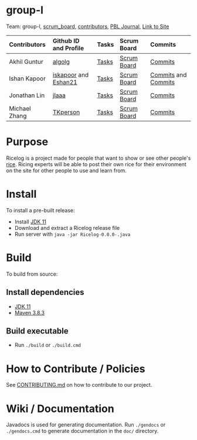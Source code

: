 # group-l

Team: group-l, [scrum_board](https://github.com/iskapoor/group-l/projects/1), [contributors](https://github.com/iskapoor/group-l/graphs/contributors), [PBL Journal](), [Link to Site]()

|  Contributors | Github ID and Profile| Tasks  | Scrum Board | Commits |
| :------------ | :---------------     | :----- | :---------- | :------ |
| Akhil Guntur  | [algolg][alg-git]    | [Tasks][alg-tsk] | [Scrum Board][alg-scb] | [Commits][alg-cmt] |
| Ishan Kapoor  | [iskapoor][ish-git1] and [Eshan21][ish-git2] | [Tasks][ish-tsk] | [Scrum Board][ish-scb] | [Commits][ish-cmt1] and [Commits][ish-cmt2] |
| Jonathan Lin  | [jlaaa][jla-git]     | [Tasks][jla-tsk] | [Scrum Board][jla-scb] | [Commits][jla-cmt] |
| Michael Zhang | [TKperson][TKp-git]  | [Tasks][TKp-tsk] | [Scrum Board][TKp-scb] | [Commits][TKp-cmt] |

[alg-git]: https://github.com/algolg
[alg-tsk]: https://github.com/iskapoor/group-l/issues?q=assignee%3Aalgolg+
[alg-scb]: https://github.com/iskapoor/group-l/projects/1?card_filter_query=assignee%3Aalgolg
[alg-cmt]: https://github.com/iskapoor/group-l/commits?author=algolg
[ish-git1]: https://github.com/iskapoor
[ish-git2]: https://github.com/Eshan21
[ish-tsk]: https://github.com/iskapoor/group-l/issues?q=label%3Aishan
[ish-scb]: https://github.com/iskapoor/group-l/projects/1?card_filter_query=label%3Aishan
[ish-cmt1]: https://github.com/iskapoor/group-l/commits?author=iskapoor
[ish-cmt2]: https://github.com/iskapoor/group-l/commits?author=Eshan21
[jla-git]: https://github.com/jlaaa
[jla-tsk]: https://github.com/iskapoor/group-l/issues?q=assignee%3Ajlaaa+
[jla-scb]: https://github.com/iskapoor/group-l/projects/1?card_filter_query=assignee%3Ajlaaa
[jla-cmt]: https://github.com/iskapoor/group-l/commits?author=jlaaa
[TKp-git]: https://github.com/TKperson
[TKp-tsk]: https://github.com/iskapoor/group-l/issues?q=assignee%3ATKperson+
[TKp-scb]: https://github.com/iskapoor/group-l/projects/1?card_filter_query=assignee%3ATKperson
[TKp-cmt]: https://github.com/iskapoor/group-l/commits?author=TKperson

# Purpose
Ricelog is a project made for people that want to show or see other people's [rice](https://thatnixguy.github.io/posts/ricing/). Ricing experts will be able to post their own rice for their environment on the site for other people to use and learn from.

# Install
To install a pre-built release:

- Install [JDK 11](https://adoptium.net/releases.html?variant=openjdk11)
- Download and extract a Ricelog release file
- Run server with `java -jar Ricelog-0.0.0-.java`

# Build

To build from source:

## Install dependencies
- [JDK 11](https://adoptium.net/releases.html?variant=openjdk11)
- [Maven 3.8.3](https://maven.apache.org/download.cgi)

## Build executable
- Run `./build` or `./build.cmd`

# How to Contribute / Policies
See [CONTRIBUTING.md](CONTRIBUTING.md) on how to contribute to our project.

# Wiki / Documentation
Javadocs is used for generating documentation. Run `./gendocs` or `./gendocs.cmd` to generate documentation in the `doc/` directory.

